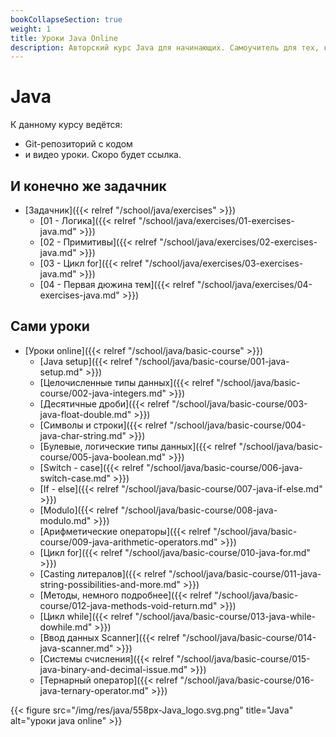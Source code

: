 ```yaml
---
bookCollapseSection: true
weight: 1
title: Уроки Java Online
description: Авторский курс Java для начинающих. Самоучитель для тех, кто хочет учиться online
---
```


# Java

К данному курсу ведётся:
- Git-репозиторий с кодом
- и видео уроки.
Скоро будет ссылка.

## И конечно же задачник
  - [Задачник]({{< relref "/school/java/exercises" >}})
    - [01 - Логика]({{< relref "/school/java/exercises/01-exercises-java.md" >}})
    - [02 - Примитивы]({{< relref "/school/java/exercises/02-exercises-java.md" >}})
    - [03 - Цикл for]({{< relref "/school/java/exercises/03-exercises-java.md" >}})
    - [04 - Первая дюжина тем]({{< relref "/school/java/exercises/04-exercises-java.md" >}})
    
## Сами уроки

  - [Уроки online]({{< relref "/school/java/basic-course" >}})
    - [Java setup]({{< relref "/school/java/basic-course/001-java-setup.md" >}})
    - [Целочисленные типы данных]({{< relref "/school/java/basic-course/002-java-integers.md" >}})
    - [Десятичные дроби]({{< relref "/school/java/basic-course/003-java-float-double.md" >}})
    - [Символы и строки]({{< relref "/school/java/basic-course/004-java-char-string.md" >}})
    - [Булевые, логические типы данных]({{< relref "/school/java/basic-course/005-java-boolean.md" >}})
    - [Switch - case]({{< relref "/school/java/basic-course/006-java-switch-case.md" >}})
    - [If - else]({{< relref "/school/java/basic-course/007-java-if-else.md" >}})
    - [Modulo]({{< relref "/school/java/basic-course/008-java-modulo.md" >}})
    - [Арифметические операторы]({{< relref "/school/java/basic-course/009-java-arithmetic-operators.md" >}})
    - [Цикл for]({{< relref "/school/java/basic-course/010-java-for.md" >}})
    - [Casting литералов]({{< relref "/school/java/basic-course/011-java-string-possibilities-and-more.md" >}})
    - [Методы, немного подробнее]({{< relref "/school/java/basic-course/012-java-methods-void-return.md" >}})
    - [Цикл while]({{< relref "/school/java/basic-course/013-java-while-dowhile.md" >}})
    - [Ввод данных Scanner]({{< relref "/school/java/basic-course/014-java-scanner.md" >}})
    - [Системы счисления]({{< relref "/school/java/basic-course/015-java-binary-and-decimal-issue.md" >}})
    - [Тернарный оператор]({{< relref "/school/java/basic-course/016-java-ternary-operator.md" >}})
    
{{< figure src="/img/res/java/558px-Java_logo.svg.png" title="Java" alt="уроки java online" >}}